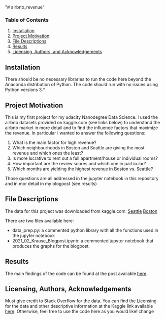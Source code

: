 "# airbnb_revenue" 
### Table of Contents

1. [Installation](#installation)
2. [Project Motivation](#motivation)
3. [File Descriptions](#files)
4. [Results](#results)
5. [Licensing, Authors, and Acknowledgements](#licensing)

## Installation <a name="installation"></a>

There should be no necessary libraries to run the code here beyond the Anaconda distribution of Python.  The code should run with no issues using Python versions 3.*.

## Project Motivation<a name="motivation"></a>

This is my first project for my udacity Nanodegree Data Science. I used the airbnb datasets provided on kaggle.com (see links below) to understand the airbnb market in more detail and to find the influence factors that maximize the revenue. In particular I wanted to answer the following questions: 

1. What is the main factor for high revenue?
2. Which neighbourhoods in Boston and Seattle are giving the most revenue and which ones the least?
3. Is more lucrative to rent out a full apartment/house or individual rooms?
4. How important are the review scores and which one in particular?
5. Which months are yielding the highest revenue in Boston vs. Seattle?

Those questions are all addressed in the jupyter notebook in this repository and in mor detail in my blogpost (see results)

## File Descriptions <a name="files"></a>

The data for this project was downloaded from kaggle.com:
[Seattle](https://www.kaggle.com/airbnb/seattle/data)
[Boston](https://www.kaggle.com/airbnb/boston)

There are two files available here:

- data_prep.py: a commented python library with all the functions used in the jupyter notebook 
- 2021_02_Krause_Blogpost.ipynb: a commented jupyter notebook that produces the graphs for the blogpost. 

## Results<a name="results"></a>

The main findings of the code can be found at the post available [here](https://medium.com/@josh_2774/how-do-you-become-a-developer-5ef1c1c68711).

## Licensing, Authors, Acknowledgements<a name="licensing"></a>

Must give credit to Stack Overflow for the data.  You can find the Licensing for the data and other descriptive information at the Kaggle link available [here](https://www.kaggle.com/stackoverflow/so-survey-2017/data).  Otherwise, feel free to use the code here as you would like! change
